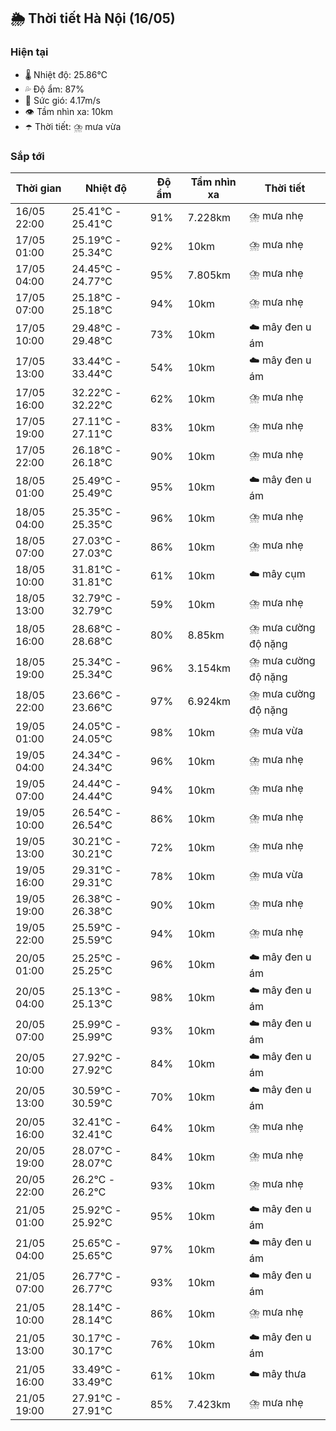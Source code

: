 ## 🌦️ Thời tiết Hà Nội (16/05)

### Hiện tại

- 🌡️ Nhiệt độ: 25.86℃
- 💦 Độ ẩm: 87%
- 💨 Sức gió: 4.17m/s
- 👁️ Tầm nhìn xa: 10km
- ☂️ Thời tiết: ⛈️ mưa vừa

### Sắp tới

| Thời gian | Nhiệt độ | Độ ẩm | Tầm nhìn xa | Thời tiết |
| --- | --- | --- | --- | --- |
| 16/05 22:00 | 25.41℃ - 25.41℃ | 91% | 7.228km | ⛈️ mưa nhẹ |
| 17/05 01:00 | 25.19℃ - 25.34℃ | 92% | 10km | ⛈️ mưa nhẹ |
| 17/05 04:00 | 24.45℃ - 24.77℃ | 95% | 7.805km | ⛈️ mưa nhẹ |
| 17/05 07:00 | 25.18℃ - 25.18℃ | 94% | 10km | ⛈️ mưa nhẹ |
| 17/05 10:00 | 29.48℃ - 29.48℃ | 73% | 10km | ☁️ mây đen u ám |
| 17/05 13:00 | 33.44℃ - 33.44℃ | 54% | 10km | ☁️ mây đen u ám |
| 17/05 16:00 | 32.22℃ - 32.22℃ | 62% | 10km | ⛈️ mưa nhẹ |
| 17/05 19:00 | 27.11℃ - 27.11℃ | 83% | 10km | ⛈️ mưa nhẹ |
| 17/05 22:00 | 26.18℃ - 26.18℃ | 90% | 10km | ⛈️ mưa nhẹ |
| 18/05 01:00 | 25.49℃ - 25.49℃ | 95% | 10km | ☁️ mây đen u ám |
| 18/05 04:00 | 25.35℃ - 25.35℃ | 96% | 10km | ⛈️ mưa nhẹ |
| 18/05 07:00 | 27.03℃ - 27.03℃ | 86% | 10km | ⛈️ mưa nhẹ |
| 18/05 10:00 | 31.81℃ - 31.81℃ | 61% | 10km | ☁️ mây cụm |
| 18/05 13:00 | 32.79℃ - 32.79℃ | 59% | 10km | ⛈️ mưa nhẹ |
| 18/05 16:00 | 28.68℃ - 28.68℃ | 80% | 8.85km | ⛈️ mưa cường độ nặng |
| 18/05 19:00 | 25.34℃ - 25.34℃ | 96% | 3.154km | ⛈️ mưa cường độ nặng |
| 18/05 22:00 | 23.66℃ - 23.66℃ | 97% | 6.924km | ⛈️ mưa cường độ nặng |
| 19/05 01:00 | 24.05℃ - 24.05℃ | 98% | 10km | ⛈️ mưa vừa |
| 19/05 04:00 | 24.34℃ - 24.34℃ | 96% | 10km | ⛈️ mưa nhẹ |
| 19/05 07:00 | 24.44℃ - 24.44℃ | 94% | 10km | ⛈️ mưa nhẹ |
| 19/05 10:00 | 26.54℃ - 26.54℃ | 86% | 10km | ⛈️ mưa nhẹ |
| 19/05 13:00 | 30.21℃ - 30.21℃ | 72% | 10km | ⛈️ mưa nhẹ |
| 19/05 16:00 | 29.31℃ - 29.31℃ | 78% | 10km | ⛈️ mưa vừa |
| 19/05 19:00 | 26.38℃ - 26.38℃ | 90% | 10km | ⛈️ mưa nhẹ |
| 19/05 22:00 | 25.59℃ - 25.59℃ | 94% | 10km | ⛈️ mưa nhẹ |
| 20/05 01:00 | 25.25℃ - 25.25℃ | 96% | 10km | ☁️ mây đen u ám |
| 20/05 04:00 | 25.13℃ - 25.13℃ | 98% | 10km | ☁️ mây đen u ám |
| 20/05 07:00 | 25.99℃ - 25.99℃ | 93% | 10km | ☁️ mây đen u ám |
| 20/05 10:00 | 27.92℃ - 27.92℃ | 84% | 10km | ☁️ mây đen u ám |
| 20/05 13:00 | 30.59℃ - 30.59℃ | 70% | 10km | ☁️ mây đen u ám |
| 20/05 16:00 | 32.41℃ - 32.41℃ | 64% | 10km | ⛈️ mưa nhẹ |
| 20/05 19:00 | 28.07℃ - 28.07℃ | 84% | 10km | ⛈️ mưa nhẹ |
| 20/05 22:00 | 26.2℃ - 26.2℃ | 93% | 10km | ⛈️ mưa nhẹ |
| 21/05 01:00 | 25.92℃ - 25.92℃ | 95% | 10km | ☁️ mây đen u ám |
| 21/05 04:00 | 25.65℃ - 25.65℃ | 97% | 10km | ☁️ mây đen u ám |
| 21/05 07:00 | 26.77℃ - 26.77℃ | 93% | 10km | ☁️ mây đen u ám |
| 21/05 10:00 | 28.14℃ - 28.14℃ | 86% | 10km | ⛈️ mưa nhẹ |
| 21/05 13:00 | 30.17℃ - 30.17℃ | 76% | 10km | ☁️ mây đen u ám |
| 21/05 16:00 | 33.49℃ - 33.49℃ | 61% | 10km | ☁️ mây thưa |
| 21/05 19:00 | 27.91℃ - 27.91℃ | 85% | 7.423km | ⛈️ mưa nhẹ |
